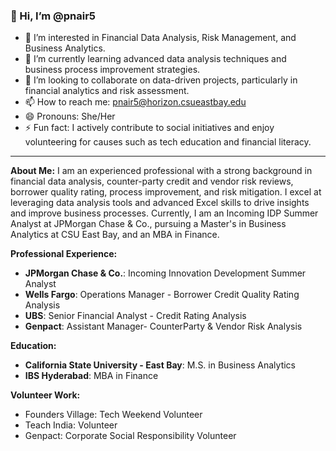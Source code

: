 ### 👋 Hi, I’m @pnair5

- 👀 I’m interested in Financial Data Analysis, Risk Management, and Business Analytics.
- 🌱 I’m currently learning advanced data analysis techniques and business process improvement strategies.
- 💞️ I’m looking to collaborate on data-driven projects, particularly in financial analytics and risk assessment.
- 📫 How to reach me: pnair5@horizon.csueastbay.edu
- 😄 Pronouns: She/Her
- ⚡ Fun fact: I actively contribute to social initiatives and enjoy volunteering for causes such as tech education and financial literacy.

---
**About Me:**
I am an experienced professional with a strong background in financial data analysis, counter-party credit and vendor risk reviews, borrower quality rating, process improvement, and risk mitigation. I excel at leveraging data analysis tools and advanced Excel skills to drive insights and improve business processes. Currently, I am an Incoming IDP Summer Analyst at JPMorgan Chase & Co., pursuing a Master's in Business Analytics at CSU East Bay, and an MBA in Finance.

**Professional Experience:**
- **JPMorgan Chase & Co.**: Incoming Innovation Development Summer Analyst
- **Wells Fargo**: Operations Manager - Borrower Credit Quality Rating Analysis
- **UBS**: Senior Financial Analyst - Credit Rating Analysis
- **Genpact**: Assistant Manager- CounterParty & Vendor Risk Analysis

**Education:**
- **California State University - East Bay**: M.S. in Business Analytics
- **IBS Hyderabad**: MBA in Finance

**Volunteer Work:**
- Founders Village: Tech Weekend Volunteer
- Teach India: Volunteer
- Genpact: Corporate Social Responsibility Volunteer
